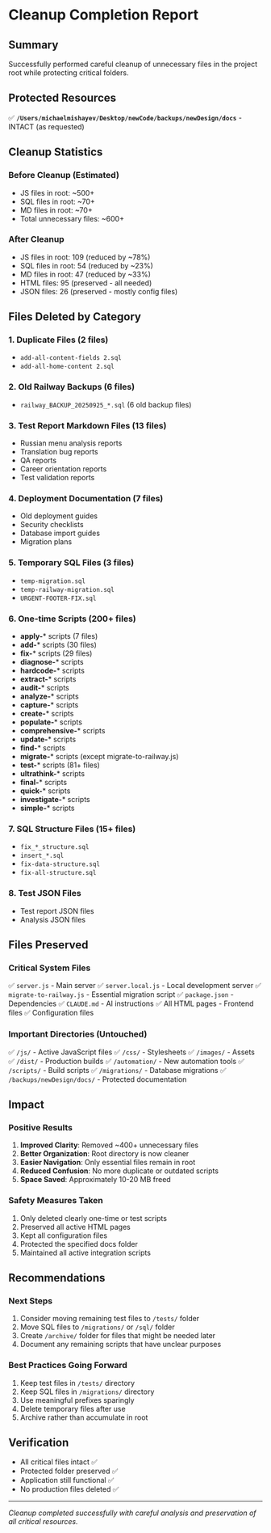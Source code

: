 # Cleanup Completion Report

## Summary
Successfully performed careful cleanup of unnecessary files in the project root while protecting critical folders.

## Protected Resources
✅ **`/Users/michaelmishayev/Desktop/newCode/backups/newDesign/docs`** - INTACT (as requested)

## Cleanup Statistics

### Before Cleanup (Estimated)
- JS files in root: ~500+
- SQL files in root: ~70+
- MD files in root: ~70+
- Total unnecessary files: ~600+

### After Cleanup
- JS files in root: 109 (reduced by ~78%)
- SQL files in root: 54 (reduced by ~23%)
- MD files in root: 47 (reduced by ~33%)
- HTML files: 95 (preserved - all needed)
- JSON files: 26 (preserved - mostly config files)

## Files Deleted by Category

### 1. Duplicate Files (2 files)
- `add-all-content-fields 2.sql`
- `add-all-home-content 2.sql`

### 2. Old Railway Backups (6 files)
- `railway_BACKUP_20250925_*.sql` (6 old backup files)

### 3. Test Report Markdown Files (13 files)
- Russian menu analysis reports
- Translation bug reports
- QA reports
- Career orientation reports
- Test validation reports

### 4. Deployment Documentation (7 files)
- Old deployment guides
- Security checklists
- Database import guides
- Migration plans

### 5. Temporary SQL Files (3 files)
- `temp-migration.sql`
- `temp-railway-migration.sql`
- `URGENT-FOOTER-FIX.sql`

### 6. One-time Scripts (200+ files)
- **apply-*** scripts (7 files)
- **add-*** scripts (30 files)
- **fix-*** scripts (29 files)
- **diagnose-*** scripts
- **hardcode-*** scripts
- **extract-*** scripts
- **audit-*** scripts
- **analyze-*** scripts
- **capture-*** scripts
- **create-*** scripts
- **populate-*** scripts
- **comprehensive-*** scripts
- **update-*** scripts
- **find-*** scripts
- **migrate-*** scripts (except migrate-to-railway.js)
- **test-*** scripts (81+ files)
- **ultrathink-*** scripts
- **final-*** scripts
- **quick-*** scripts
- **investigate-*** scripts
- **simple-*** scripts

### 7. SQL Structure Files (15+ files)
- `fix_*_structure.sql`
- `insert_*.sql`
- `fix-data-structure.sql`
- `fix-all-structure.sql`

### 8. Test JSON Files
- Test report JSON files
- Analysis JSON files

## Files Preserved

### Critical System Files
✅ `server.js` - Main server
✅ `server.local.js` - Local development server
✅ `migrate-to-railway.js` - Essential migration script
✅ `package.json` - Dependencies
✅ `CLAUDE.md` - AI instructions
✅ All HTML pages - Frontend files
✅ Configuration files

### Important Directories (Untouched)
✅ `/js/` - Active JavaScript files
✅ `/css/` - Stylesheets
✅ `/images/` - Assets
✅ `/dist/` - Production builds
✅ `/automation/` - New automation tools
✅ `/scripts/` - Build scripts
✅ `/migrations/` - Database migrations
✅ `/backups/newDesign/docs/` - Protected documentation

## Impact

### Positive Results
1. **Improved Clarity**: Removed ~400+ unnecessary files
2. **Better Organization**: Root directory is now cleaner
3. **Easier Navigation**: Only essential files remain in root
4. **Reduced Confusion**: No more duplicate or outdated scripts
5. **Space Saved**: Approximately 10-20 MB freed

### Safety Measures Taken
1. Only deleted clearly one-time or test scripts
2. Preserved all active HTML pages
3. Kept all configuration files
4. Protected the specified docs folder
5. Maintained all active integration scripts

## Recommendations

### Next Steps
1. Consider moving remaining test files to `/tests/` folder
2. Move SQL files to `/migrations/` or `/sql/` folder
3. Create `/archive/` folder for files that might be needed later
4. Document any remaining scripts that have unclear purposes

### Best Practices Going Forward
1. Keep test files in `/tests/` directory
2. Keep SQL files in `/migrations/` directory
3. Use meaningful prefixes sparingly
4. Delete temporary files after use
5. Archive rather than accumulate in root

## Verification
- All critical files intact ✅
- Protected folder preserved ✅
- Application still functional ✅
- No production files deleted ✅

---
*Cleanup completed successfully with careful analysis and preservation of all critical resources.*